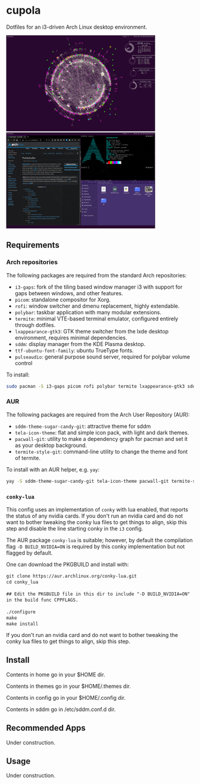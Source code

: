 # cupola

Dotfiles for an i3-driven Arch Linux desktop environment.

<p float="left">
  <img src="/cupola_desktop.png" width="400" />
  <img src="/cupola_apps.png" width="400" /> 
</p>

## Requirements

### Arch repositories
The following packages are required from the standard Arch repositories:

- `i3-gaps`: fork of the tiling based window manager i3 with support for gaps between windows, and other features.
- `picom`: standalone compositor for Xorg.
- `rofi`: window switcher and dmenu replacement, highly extendable.
- `polybar`: taskbar application with many modular extensions.
- `termite`: minimal VTE-based terminal emulator, configured entirely through dotfiles.
- `lxappearance-gtk3`: GTK theme switcher from the lxde desktop environment, requires minimal dependencies.
- `sddm`: display manager from the KDE Plasma desktop.
- `ttf-ubuntu-font-family`: ubuntu TrueType fonts.
- `pulseaudio`: general purpose sound server, required for polybar volume control

To install:
```bash
sudo pacman -S i3-gaps picom rofi polybar termite lxappearance-gtk3 sddm ttf-ubuntu-font-family
```

### AUR
The following packages are required from the Arch User Repository (AUR):

- `sddm-theme-sugar-candy-git`: attractive theme for sddm 
- `tela-icon-theme`: flat and simple icon pack, with light and dark themes.
- `pacwall-git`: utility to make a dependency graph for pacman and set it as your desktop background.
- `termite-style-git`: command-line utility to change the theme and font of termite.

To install with an AUR helper, e.g. `yay`:
```bash
yay -S sddm-theme-sugar-candy-git tela-icon-theme pacwall-git termite-style-git
```

### `conky-lua`

This config uses an implementation of `conky` with lua enabled, that reports the status of any nvidia cards.
If you don't run an nvidia card and do not want to bother tweaking the conky lua files
to get things to align, skip this step and disable the line starting conky in the `i3` config.

The AUR package `conky-lua` is suitable; however, by default the compilation flag `-D BUILD_NVIDIA=ON` is required by
this conky implementation but not flagged by default.

One can download the PKGBUILD and install with:
```
git clone https://aur.archlinux.org/conky-lua.git
cd conky_lua

## Edit the PKGBUILD file in this dir to include "-D BUILD_NVIDIA=ON" in the build func CPPFLAGS.

./configure
make
make install
```

If you don't run an nvidia card and do not want to bother tweaking the conky lua files 
to get things to align, skip this step.

## Install

Contents in home go in your $HOME dir.

Contents in themes go in your $HOME/.themes dir.

Contents in config go in your $HOME/.config dir.

Contents in sddm go in /etc/sddm.conf.d dir.

## Recommended Apps

Under construction.

## Usage

Under construction.
